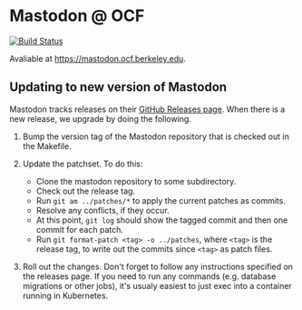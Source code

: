 # Mastodon @ OCF

[![Build Status](https://jenkins.ocf.berkeley.edu/buildStatus/icon?job=ocf/mastodon/master)](https://jenkins.ocf.berkeley.edu/job/ocf/job/mastodon/job/master)

Avaliable at <https://mastodon.ocf.berkeley.edu>.


## Updating to new version of Mastodon

Mastodon tracks releases on their [GitHub Releases
page](https://github.com/tootsuite/mastodon/releases). When there is a new
release, we upgrade by doing the following.

1. Bump the version tag of the Mastodon repository that is checked out in the
   Makefile.

2. Update the patchset. To do this:
   - Clone the mastodon repository to some subdirectory.
   - Check out the release tag.
   - Run `git am ../patches/*` to apply the current patches as commits.
   - Resolve any conflicts, if they occur.
   - At this point, `git log` should show the tagged commit and then one commit
     for each patch.
   - Run `git format-patch <tag> -o ../patches`, where `<tag>` is the release
     tag, to write out the commits since `<tag>` as patch files.

3. Roll out the changes. Don't forget to follow any instructions specified on
   the releases page. If you need to run any commands (e.g. database migrations
   or other jobs), it's usualy easiest to just exec into a container running in
   Kubernetes.
